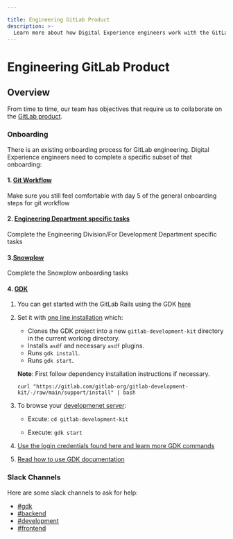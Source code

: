 ```yaml
---

title: Engineering GitLab Product 
description: >-
  Learn more about how Digital Experience engineers work with the GitLab Product.
---
```








# Engineering GitLab Product

## Overview

From time to time, our team has objectives that require us to collaborate on the [GitLab product](https://gitlab.com/gitlab-org/gitlab).

### Onboarding

There is an existing onboarding process for GitLab engineering. Digital Experience engineers need to complete a specific subset of that onboarding: 

#### 1.  [Git Workflow](https://gitlab.com/gitlab-com/people-group/people-operations/employment-templates/-/blob/main/.gitlab/issue_templates/onboarding.md#day-5-git)
Make sure you still feel comfortable with day 5 of the general onboarding steps for git workflow
#### 2. [Engineering Department specific tasks](https://gitlab.com/gitlab-com/people-group/people-operations/employment-templates/-/blob/main/.gitlab/issue_templates/onboarding_tasks/department_development.md)
Complete the Engineering Division/For Development Department specific tasks
#### 3.[Snowplow](https://about.gitlab.com/handbook/engineering/development/analytics/analytics-instrumentation/#snowplow-onboarding-template)
Complete the Snowplow onboarding tasks
#### 4. [GDK]() 
  1. You can get started with the GitLab Rails using the GDK [here](https://gitlab.com/gitlab-org/gitlab-development-kit)
  2. Set it with [one line installation](https://gitlab.com/gitlab-org/gitlab-development-kit#supported-methods) which:
    
      - Clones the GDK project into a new `gitlab-development-kit` directory in the current working directory.
      - Installs `asdf` and necessary `asdf` plugins.
      - Runs `gdk install`.
      - Runs `gdk start`.

      **Note**:  First follow dependency installation instructions if necessary.

      `curl "https://gitlab.com/gitlab-org/gitlab-development-kit/-/raw/main/support/install" | bash`
  3. To browse your [developmenet server](https://gitlab.com/gitlab-org/gitlab-development-kit/-/blob/main/doc/howto/browse.md):  
     
      - Excute: `cd gitlab-development-kit`

      - Execute: `gdk start`

  4. [Use the login credentials found here and learn more GDK commands](https://gitlab.com/gitlab-org/gitlab-development-kit/-/blob/main/doc/gdk_commands.md)
  5. [Read how to use GDK documentation](https://gitlab.com/gitlab-org/gitlab-development-kit/-/blob/main/doc/howto/index.md)

### Slack Channels

Here are some slack channels to ask for help:

* [#gdk](https://gitlab.slack.com/archives/C2Z9A056E) 
* [#backend](https://gitlab.slack.com/archives/C8HG8D9MY) 
* [#development](https://gitlab.slack.com/archives/C02PF508L)
* [#frontend](https://gitlab.slack.com/archives/C0GQHHPGW)
